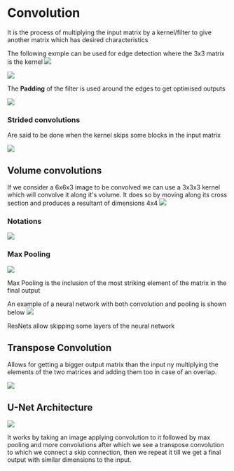 # Convolution
It is the process of multiplying the input matrix by a kernel/filter to give another matrix which has desired characteristics

The following exmple can be used for edge detection where the 3x3 matrix is the kernel
![](https://i.imgur.com/346qixv.png)


![](https://i.imgur.com/cXJ1HMm.png)

The **Padding** of the filter is used around the edges to get optimised outputs

![](https://i.imgur.com/eVREIHf.png)

### Strided convolutions
Are said to be done when the kernel skips some blocks in the input matrix

![](https://i.imgur.com/oKKsrzJ.png)

## Volume convolutions
If we consider a 6x6x3 image to be convolved we can use a 3x3x3 kernel which will convolve it along it's volume. It does so by moving along its cross section and produces a resultant of dimensions 4x4
![](https://i.imgur.com/67vwdDE.png)

### Notations

![](https://i.imgur.com/7g6kHDD.png)


### Max Pooling

![](https://i.imgur.com/M5fWB1W.png)

Max Pooling is the inclusion of the most striking element of the matrix in the final output

An example of a neural network with both convolution and pooling is shown below
![](https://i.imgur.com/xN2Korv.png)


ResNets allow skipping some layers of the neural network

## Transpose Convolution
Allows for getting a bigger output matrix than the input ny multiplying the elements of the two matrices and adding them too in case of an overlap.

![](https://i.imgur.com/uwq6eEA.png)

## U-Net Architecture

![](https://i.imgur.com/t9zaxF0.png)

It works by taking an image applying convolution to it followed by max pooling and more convolutions after which we see a transpose convolution to which we connect a skip connection, then we repeat it till we get a final output with similar dimensions to the input.